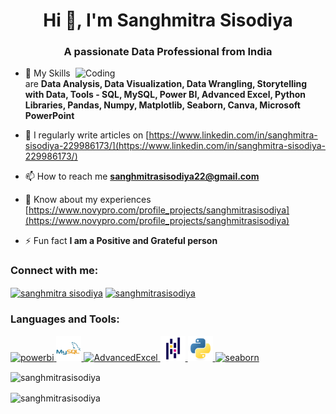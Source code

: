 <h1 align="center">Hi 👋, I'm Sanghmitra Sisodiya</h1>
<h3 align="center">A passionate Data Professional from India</h3>
<img align="right" alt="Coding" width="400" src="https://mir-s3-cdn-cf.behance.net/project_modules/disp/601014116770475.6068beff4640a.gif">

- 🌱 My Skills are **Data Analysis, Data Visualization, Data Wrangling, Storytelling with Data, Tools - SQL, MySQL, Power BI, Advanced Excel, Python Libraries, Pandas, Numpy, Matplotlib, Seaborn, Canva, Microsoft PowerPoint**

- 📝 I regularly write articles on [https://www.linkedin.com/in/sanghmitra-sisodiya-229986173/](https://www.linkedin.com/in/sanghmitra-sisodiya-229986173/)

- 📫 How to reach me **sanghmitrasisodiya22@gmail.com**

- 📄 Know about my experiences [https://www.novypro.com/profile_projects/sanghmitrasisodiya](https://www.novypro.com/profile_projects/sanghmitrasisodiya)

- ⚡ Fun fact **I am a Positive and Grateful person**

<h3 align="left">Connect with me:</h3>
<p align="left">
<a href="https://in.linkedin.com/in/sanghmitra-sisodiya-229986173?original_referer=https%3A%2F%2Fwww.google.com%2F" target="blank"><img align="center" src="https://raw.githubusercontent.com/rahuldkjain/github-profile-readme-generator/master/src/images/icons/Social/linked-in-alt.svg" alt="sanghmitra sisodiya" height="30" width="40" /></a>
<a href="https://instagram.com/sanghmitrasisodiya" target="blank"><img align="center" src="https://raw.githubusercontent.com/rahuldkjain/github-profile-readme-generator/master/src/images/icons/Social/instagram.svg" alt="sanghmitrasisodiya" height="30" width="40" /></a>
</p>

<h3 align="left">Languages and Tools:</h3>
<p align="left"> <a href="https://powerbi.microsoft.com/en-in/" target="_blank" rel="noreferrer"> <img src="https://logos-world.net/wp-content/uploads/2022/02/Microsoft-Power-BI-Symbol.png" alt="powerbi" width="40" height="40"/> </a> <a href="https://www.mysql.com/" target="_blank" rel="noreferrer"> <img src="https://raw.githubusercontent.com/devicons/devicon/master/icons/mysql/mysql-original-wordmark.svg" alt="mysql" width="40" height="40"/> </a> <a href="https://www.microsoft.com/en-in/microsoft-365/excel" target="_blank" rel="noreferrer"> <img src="https://static.vecteezy.com/system/resources/previews/019/550/730/non_2x/microsoft-excel-logo-icon-free-download-free-vector.jpg" alt="AdvancedExcel" width="40" height="40"/> </a> <a href="https://pandas.pydata.org/" target="_blank" rel="noreferrer"> <img src="https://raw.githubusercontent.com/devicons/devicon/2ae2a900d2f041da66e950e4d48052658d850630/icons/pandas/pandas-original.svg" alt="pandas" width="40" height="40"/> </a> <a href="https://www.python.org" target="_blank" rel="noreferrer"> <img src="https://raw.githubusercontent.com/devicons/devicon/master/icons/python/python-original.svg" alt="python" width="40" height="40"/> </a> <a href="https://seaborn.pydata.org/" target="_blank" rel="noreferrer"> <img src="https://seaborn.pydata.org/_images/logo-mark-lightbg.svg" alt="seaborn" width="40" height="40"/> </a> </p>

<p><img align="center" src="https://github-readme-stats.vercel.app/api/top-langs?username=sanghmitrasisodiya&show_icons=true&locale=en&layout=compact" alt="sanghmitrasisodiya" /></p>

<p><img align="center" src="https://github-readme-streak-stats.herokuapp.com/?user=sanghmitrasisodiya&" alt="sanghmitrasisodiya" /></p>


